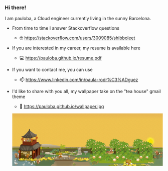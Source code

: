 ### Hi there!  
I am pauloba, a Cloud engineer currently living in the sunny Barcelona.

- From time to time I answer Stackoverflow questions 
  - 🤓 https://stackoverflow.com/users/3009085/shibboleet
- If you are interested in my career, my resume is available here 
  - 💻 https://pauloba.github.io/resume.pdf
- If you want to contact me, you can use 
  - 📫 https://www.linkedin.com/in/paula-rodr%C3%ADguez
- I'd like to share with you all, my wallpaper take on the "tea house" gmail theme 
  - 🧡 https://pauloba.github.io/wallpaper.jpg

  ![Wallpaper thumbnail](https://github.com/pauloba/pauloba/blob/main/thumbnail.jpg?raw=true)
